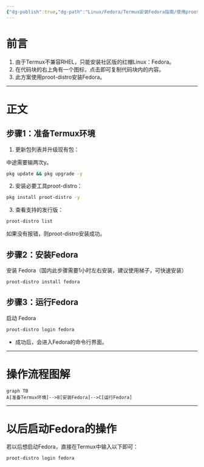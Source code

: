 ```yaml
---
{"dg-publish":true,"dg-path":"Linux/Fedora/Termux安装Fedora指南/使用proot-distro安装.md","permalink":"/Linux/Fedora/Termux安装Fedora指南/使用proot-distro安装/"}
---
```


# 前言
1. 由于Termux不兼容RHEL，只能安装社区版的红帽Linux：Fedora。
2. 在代码块的右上角有一个图标，点击即可复制代码块内的内容。
3. 此方案使用proot-distro安装Fedora。

***

# 正文
## 步骤1：准备Termux环境
1. 更新包列表并升级现有包：

中途需要输两次y。
```bash
pkg update && pkg upgrade -y
```
2. 安装必要工具proot-distro：
```bash
pkg install proot-distro -y
```

3. 查看支持的发行版：
```bash
proot-distro list
```
如果没有报错，则proot-distro安装成功。

## 步骤2：安装Fedora
安装 Fedora（国内此步骤需要1小时左右安装，建议使用梯子，可快速安装）
```bash
proot-distro install fedora
```

## 步骤3：运行Fedora
启动 Fedora
```bash
proot-distro login fedora
```
   - 成功后，会进入Fedora的命令行界面。
***
# 操作流程图解
```mermaid
graph TB
A[准备Termux环境]-->B[安装Fedora]-->C[运行Fedora]
```
***
# 以后启动Fedora的操作
若以后想启动Fedora，直接在Termux中输入以下即可：
```bash
proot-distro login fedora
```